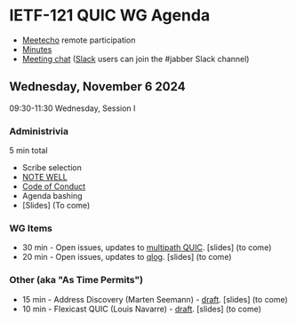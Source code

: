 # IETF-121 QUIC WG Agenda

* [Meetecho](https://meetings.conf.meetecho.com/ietf121/?group=quic) remote participation
* [Minutes](https://notes.ietf.org/notes-ietf-121-quic  )
* [Meeting chat](xmpp:quic@jabber.ietf.org?join) ([Slack](https://quicdev.slack.com/) users can join the #jabber Slack channel)

## Wednesday, November 6 2024

09:30-11:30 Wednesday, Session I

### Administrivia

5 min total

* Scribe selection
* [NOTE WELL](https://www.ietf.org/about/note-well.html)
* [Code of Conduct](https://www.rfc-editor.org/rfc/rfc7154.html)
* Agenda bashing
* [Slides] (To come)

### WG Items
* 30 min - Open issues, updates to [multipath QUIC](https://datatracker.ietf.org/doc/html/draft-ietf-quic-multipath). [slides] (to come)
* 20 min - Open issues, updates to [qlog](https://datatracker.ietf.org/doc/html/draft-ietf-quic-qlog-main-schema). [slides] (to come)


### Other (aka "As Time Permits")
* 15 min - Address Discovery (Marten Seemann) - [draft](https://datatracker.ietf.org/doc/draft-seemann-quic-address-discovery/). [slides] (to come)
* 10 min - Flexicast QUIC (Louis Navarre) - [draft](https://datatracker.ietf.org/doc/draft-navarre-quic-flexicast/). [slides] (to come)

